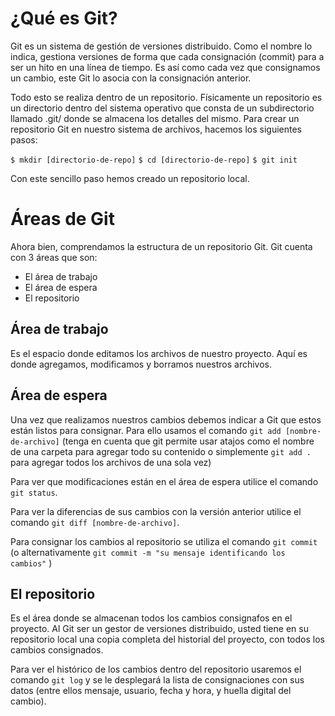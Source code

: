 # ¿Qué es Git?

Git es un sistema de gestión de versiones distribuido. Como el nombre lo indica, gestiona versiones de forma que cada consignación (commit) para a ser un hito en una línea de tiempo. Es así como cada vez que consignamos un cambio, este Git lo asocia con la consignación anterior. 

Todo esto se realiza dentro de un repositorio. Físicamente un repositorio es un directorio dentro del sistema operativo que consta de un subdirectorio llamado .git/ donde se almacena los detalles del mismo. Para crear un repositorio Git en nuestro sistema de archivos, hacemos los siguientes pasos:

```$ mkdir [directorio-de-repo]```
```$ cd [directorio-de-repo]```
```$ git init```

Con este sencillo paso hemos creado un repositorio local.

# Áreas de Git

Ahora bien, comprendamos la estructura de un repositorio Git. Git cuenta con 3 áreas que son:

* El área de trabajo
* El área de espera
* El repositorio

## Área de trabajo

Es el espacio donde editamos los archivos de nuestro proyecto. Aquí es donde agregamos, modificamos y borramos nuestros archivos.

## Área de espera

Una vez que realizamos nuestros cambios debemos indicar a Git que estos están listos para consignar. Para ello usamos el comando `git add [nombre-de-archivo]` (tenga en cuenta que git  permite usar atajos como el nombre de una carpeta para agregar todo su contenido o simplemente `git add .` para agregar todos los archivos de una sola vez)

Para ver que modificaciones están en el área de espera utilice el comando `git status`.

Para ver la diferencias de sus cambios con la versión anterior utilice el comando `git diff [nombre-de-archivo]`.

Para consignar los cambios al repositorio se utiliza el comando `git commit` (o alternativamente `git commit -m "su mensaje identificando los cambios"` )

## El repositorio

Es el área donde se almacenan todos los cambios consignafos en el proyecto. Al Git ser un gestor de versiones distribuido, usted tiene en su repositorio local una copia completa del historial del proyecto, con todos los cambios consignados.

Para ver el histórico de los cambios dentro del repositorio usaremos el comando `git log` y se le desplegará la lista de consignaciones con sus datos (entre ellos mensaje, usuario, fecha y hora, y huella digital del cambio).


